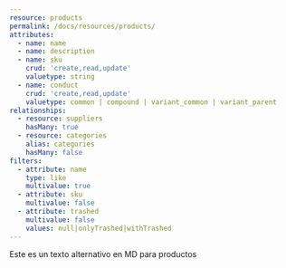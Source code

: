 ```yaml
---
resource: products
permalink: /docs/resources/products/
attributes:
  - name: name
  - name: description
  - name: sku
    crud: 'create,read,update'
    valuetype: string
  - name: conduct
    crud: 'create,read,update'
    valuetype: common | compound | variant_common | variant_parent
relationships:
  - resource: suppliers
    hasMany: true
  - resource: categories
    alias: categories
    hasMany: false
filters:
  - attribute: name
    type: like
    multivalue: true
  - attribute: sku
    multivalue: false
  - attribute: trashed
    multivalue: false
    values: null|onlyTrashed|withTrashed
---
```


Este es un texto alternativo en MD para productos
